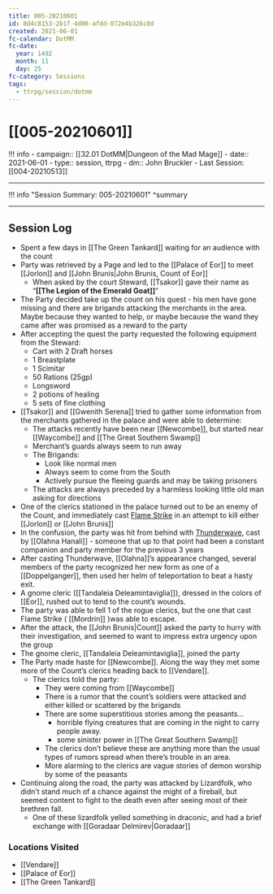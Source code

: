 ```yaml
---
title: 005-20210601
id: 8d4c8153-2b1f-4d06-afdd-072e4b326c8d
created: 2021-06-01
fc-calendar: DotMM
fc-date:
  year: 1492
  month: 11
  day: 25
fc-category: Sessions
tags:
  - ttrpg/session/dotmm
---
```


# [[005-20210601]]

!!! info
    - campaign:: [[32.01 DotMM|Dungeon of the Mad Mage]]
    - date:: 2021-06-01
    - type:: session, ttrpg
    - dm:: John Bruckler
    - Last Session: [[004-20210513]]


---

!!! info "Session Summary: 005-20210601"
    ^summary

---

## Session Log

- Spent a few days in [[The Green Tankard]] waiting for an audience with the count
- Party was retrieved by a Page and led to the [[Palace of Eor]] to meet [[Jorlon]] and [[John Brunis|John Brunis, Count of Eor]]
    -   When asked by the court Steward, [[Tsakor]] gave their name as “**[[The Legion of the Emerald Goat]]**”
- The Party decided take up the count on his quest - his men have gone missing and there are brigands attacking the merchants in the area. Maybe because they wanted to help, or maybe because the wand they came after was promised as a reward to the party
- After accepting the quest the party requested the following equipment from the Steward:
    - Cart with 2 Draft horses
    - 1 Breastplate
    - 1 Scimitar
    - 50 Rations (25gp)
    - Longsword
    - 2 potions of healing
    - 5 sets of fine clothing
- [[Tsakor]] and [[Gwenith Serena]] tried to gather some information from the merchants gathered in the palace and were able to determine:
    - The attacks recently have been near [[Newcombe]], but started near [[Waycombe]] and [[The Great Southern Swamp]]
    - Merchant’s guards always seem to run away
    - The Brigands:
        - Look like normal men
        - Always seem to come from the South
        - Actively pursue the fleeing guards and may be taking prisoners
    - The attacks are always preceded by a harmless looking little old man asking for directions
- One of the clerics stationed in the palace turned out to be an enemy of the Count, and immediately cast [Flame Strike](https://www.dndbeyond.com/spells/flame-strike) in an attempt to kill either [[Jorlon]] or [[John Brunis]]
- In the confusion, the party was hit from behind with [Thunderwave](https://www.dndbeyond.com/spells/thunderwave), cast by [[Olahna Hanali]] - someone that up to that point had been a constant companion and party member for the previous 3 years
- After casting Thunderwave, [[Olahna]]’s appearance changed, several members of the party recognized her new form as one of a [[Doppelganger]], then used her helm of teleportation to beat a hasty exit.
- A gnome cleric ([[Tandaleia Deleamintaviglia]]), dressed in the colors of [[Eor]], rushed out to tend to the count’s wounds.
- The party was able to fell 1 of the rogue clerics, but the one that cast Flame Strike ( [[Mordrin]] )was able to escape.
- After the attack, the [[John Brunis|Count]] asked the party to hurry with their investigation, and seemed to want to impress extra urgency upon the group
- The gnome cleric, [[Tandaleia Deleamintaviglia]], joined the party
- The Party made haste for [[Newcombe]]. Along the way they met some more of the Count’s clerics heading back to [[Vendare]].
    - The clerics told the party:
        - They were coming from [[Waycombe]]
        - There is a rumor that the count’s soldiers were attacked and either killed or scattered by the brigands
        - There are some superstitious stories among the peasants…
            - horrible flying creatures that are coming in the night to carry people away.
            - some sinister power in [[The Great Southern Swamp]]
        - The clerics don’t believe these are anything more than the usual types of rumors spread when there’s trouble in an area.
        - More alarming to the clerics are vague stories of demon worship by some of the peasants
-   Continuing along the road, the party was attacked by Lizardfolk, who didn’t stand much of a chance against the might of a fireball, but seemed content to fight to the death even after seeing most of their brethren fall.
    -   One of these lizardfolk yelled something in draconic, and had a brief exchange with [[Goradaar Delmirev|Goradaar]]

### Locations Visited

-   [[Vendare]]
-   [[Palace of Eor]]
-   [[The Green Tankard]]


